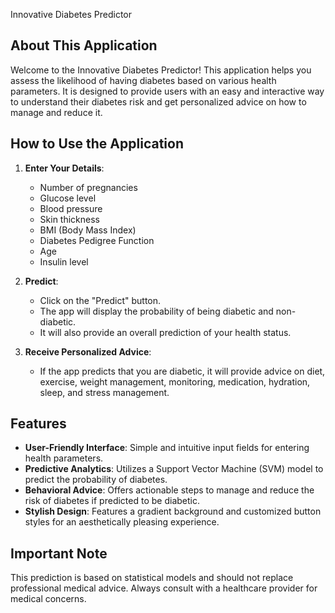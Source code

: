 Innovative Diabetes Predictor

## About This Application

Welcome to the Innovative Diabetes Predictor! This application helps you assess the likelihood of having diabetes based on various health parameters. It is designed to provide users with an easy and interactive way to understand their diabetes risk and get personalized advice on how to manage and reduce it.

## How to Use the Application

1. **Enter Your Details**:
    - Number of pregnancies
    - Glucose level
    - Blood pressure
    - Skin thickness
    - BMI (Body Mass Index)
    - Diabetes Pedigree Function
    - Age
    - Insulin level

2. **Predict**:
    - Click on the "Predict" button.
    - The app will display the probability of being diabetic and non-diabetic.
    - It will also provide an overall prediction of your health status.

3. **Receive Personalized Advice**:
    - If the app predicts that you are diabetic, it will provide advice on diet, exercise, weight management, monitoring, medication, hydration, sleep, and stress management.

## Features

- **User-Friendly Interface**: Simple and intuitive input fields for entering health parameters.
- **Predictive Analytics**: Utilizes a Support Vector Machine (SVM) model to predict the probability of diabetes.
- **Behavioral Advice**: Offers actionable steps to manage and reduce the risk of diabetes if predicted to be diabetic.
- **Stylish Design**: Features a gradient background and customized button styles for an aesthetically pleasing experience.

## Important Note

This prediction is based on statistical models and should not replace professional medical advice. Always consult with a healthcare provider for medical concerns.
